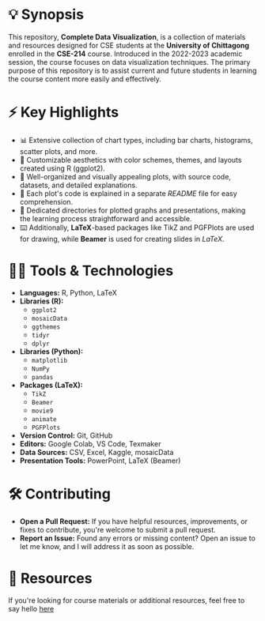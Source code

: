 
# 💡 Synopsis

This repository, **Complete Data Visualization**, is a collection of materials and resources designed for CSE students at the **University of Chittagong** enrolled in the **CSE-214** course. Introduced in the 2022-2023 academic session, the course focuses on data visualization techniques. The primary purpose of this repository is to assist current and future students in learning the course content more easily and effectively.

# ⚡ Key Highlights
- 📊 Extensive collection of chart types, including bar charts, histograms, scatter plots, and more.
- 🎨 Customizable aesthetics with color schemes, themes, and layouts created using R (ggplot2).
- 🚀 Well-organized and visually appealing plots, with source code, datasets, and detailed explanations.
- 📁 Each plot's code is explained in a separate *README* file for easy comprehension.
- 📖 Dedicated directories for plotted graphs and presentations, making the learning process straightforward and accessible.
- ⌨️ Additionally, **LaTeX**-based packages like TikZ and PGFPlots are used for drawing, while **Beamer** is used for creating slides in *LaTeX*.

# 👨‍💻 Tools & Technologies
- **Languages:** R, Python, LaTeX
- **Libraries (R):**  
  - `ggplot2`  
  - `mosaicData`
  - `ggthemes`
  - `tidyr`  
  - `dplyr`  
- **Libraries (Python):**  
  - `matplotlib`  
  - `NumPy`
  - `pandas`
- **Packages (LaTeX):**  
  - `TikZ`  
  - `Beamer`
  - `movie9`
  - `animate`
  - `PGFPlots`
- **Version Control:** Git, GitHub
- **Editors:** Google Colab, VS Code, Texmaker
- **Data Sources:** CSV, Excel, Kaggle, mosaicData
- **Presentation Tools:** PowerPoint, LaTeX (Beamer)

# 🛠 Contributing
- **Open a Pull Request:** If you have helpful resources, improvements, or fixes to contribute, you're welcome to submit a pull request.
- **Report an Issue:** Found any errors or missing content? Open an issue to let me know, and I will address it as soon as possible.

# 🧾 Resources
If you're looking for course materials or additional resources, feel free to say hello [here](https://t.me/Emon_4075)
